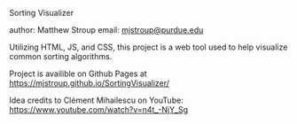 Sorting Visualizer

author: Matthew Stroup
email: mjstroup@purdue.edu

Utilizing HTML, JS, and CSS, this project is a web tool used to help visualize common sorting algorithms.

Project is availible on Github Pages at https://mjstroup.github.io/SortingVisualizer/

Idea credits to Clément Mihailescu on YouTube: https://www.youtube.com/watch?v=n4t_-NjY_Sg